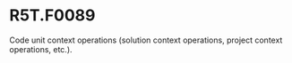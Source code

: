 # R5T.F0089
Code unit context operations (solution context operations, project context operations, etc.).
